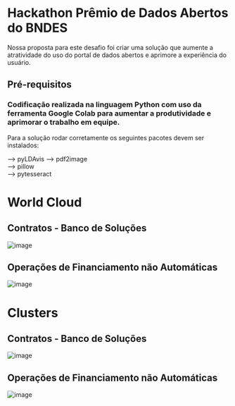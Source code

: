 # Hackathon Prêmio de Dados Abertos do BNDES

Nossa proposta para este desafio foi criar uma solução que aumente a atratividade do uso do portal de dados abertos e aprimore a experiência do usuário.

## Pré-requisitos

### Codificação realizada na linguagem Python com uso da ferramenta Google Colab para aumentar a produtividade e aprimorar o trabalho em equipe.
Para a solução rodar corretamente os seguintes pacotes devem ser instalados:

--> pyLDAvis
--> pdf2image <br>
--> pillow <br>
--> pytesseract

# World Cloud
## Contratos - Banco de Soluções

![image](https://user-images.githubusercontent.com/37678848/131590882-9d7f287e-9d95-4586-be3f-7a8f8220f26b.png)

## Operações de Financiamento não Automáticas

![image](https://user-images.githubusercontent.com/37678848/131590942-e44b4d7b-c415-4c6b-9151-1df6fa25c302.png)

# Clusters
## Contratos - Banco de Soluções

![image](https://user-images.githubusercontent.com/37678848/131590996-e21d8b2e-8025-48ff-9fc4-119429df0707.png)

## Operações de Financiamento não Automáticas

![image](https://user-images.githubusercontent.com/37678848/131591031-e1e51887-f06e-4698-b3e7-07d1b46c5e37.png)
